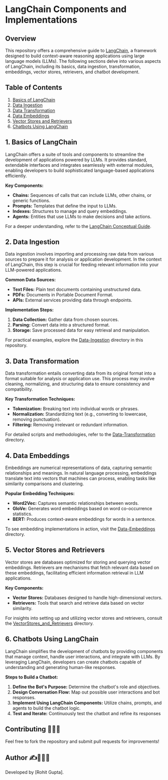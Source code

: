 # LangChain Components and Implementations

## Overview

This repository offers a comprehensive guide to [LangChain](https://github.com/langchain-ai/langchain), a framework designed to build context-aware reasoning applications using large language models (LLMs). The following sections delve into various aspects of LangChain, including its basics, data ingestion, transformation, embeddings, vector stores, retrievers, and chatbot development.

## Table of Contents

1. [Basics of LangChain](#1-basics-of-langchain)
2. [Data Ingestion](#2-data-ingestion)
3. [Data Transformation](#3-data-transformation)
4. [Data Embeddings](#4-data-embeddings)
5. [Vector Stores and Retrievers](#5-vector-stores-and-retrievers)
6. [Chatbots Using LangChain](#6-chatbots-using-langchain)

## 1. Basics of LangChain

LangChain offers a suite of tools and components to streamline the development of applications powered by LLMs. It provides standard, extendable interfaces and integrates seamlessly with external modules, enabling developers to build sophisticated language-based applications efficiently.

**Key Components:**

- **Chains:** Sequences of calls that can include LLMs, other chains, or generic functions.
- **Prompts:** Templates that define the input to LLMs.
- **Indexes:** Structures to manage and query embeddings.
- **Agents:** Entities that use LLMs to make decisions and take actions.

For a deeper understanding, refer to the [LangChain Conceptual Guide](https://python.langchain.com/docs/concepts/).

## 2. Data Ingestion

Data ingestion involves importing and processing raw data from various sources to prepare it for analysis or application development. In the context of LangChain, this step is crucial for feeding relevant information into your LLM-powered applications.

**Common Data Sources:**

- **Text Files:** Plain text documents containing unstructured data.
- **PDFs:** Documents in Portable Document Format.
- **APIs:** External services providing data through endpoints.

**Implementation Steps:**

1. **Data Collection:** Gather data from chosen sources.
2. **Parsing:** Convert data into a structured format.
3. **Storage:** Save processed data for easy retrieval and manipulation.

For practical examples, explore the [Data-Ingestion](https://github.com/Rohit-Madhesiya/LangChain_components_and_its_implementations/tree/main/Data-Ingestion) directory in this repository.

## 3. Data Transformation

Data transformation entails converting data from its original format into a format suitable for analysis or application use. This process may involve cleaning, normalizing, and structuring data to ensure consistency and compatibility.

**Key Transformation Techniques:**

- **Tokenization:** Breaking text into individual words or phrases.
- **Normalization:** Standardizing text (e.g., converting to lowercase, removing punctuation).
- **Filtering:** Removing irrelevant or redundant information.

For detailed scripts and methodologies, refer to the [Data-Transformation](https://github.com/Rohit-Madhesiya/LangChain_components_and_its_implementations/tree/main/Data-Transformation) directory.

## 4. Data Embeddings

Embeddings are numerical representations of data, capturing semantic relationships and meanings. In natural language processing, embeddings translate text into vectors that machines can process, enabling tasks like similarity comparisons and clustering.

**Popular Embedding Techniques:**

- **Word2Vec:** Captures semantic relationships between words.
- **GloVe:** Generates word embeddings based on word co-occurrence statistics.
- **BERT:** Produces context-aware embeddings for words in a sentence.

To see embedding implementations in action, visit the [Data-Embeddings](https://github.com/Rohit-Madhesiya/LangChain_components_and_its_implementations/tree/main/Data-Embeddings) directory.

## 5. Vector Stores and Retrievers

Vector stores are databases optimized for storing and querying vector embeddings. Retrievers are mechanisms that fetch relevant data based on these embeddings, facilitating efficient information retrieval in LLM applications.

**Key Components:**

- **Vector Stores:** Databases designed to handle high-dimensional vectors.
- **Retrievers:** Tools that search and retrieve data based on vector similarity.

For insights into setting up and utilizing vector stores and retrievers, consult the [VectorStores_and_Retrievers](https://github.com/Rohit-Madhesiya/LangChain_components_and_its_implementations/tree/main/1.3-VectorStores_and_Retrievers) directory.

## 6. Chatbots Using LangChain

LangChain simplifies the development of chatbots by providing components that manage context, handle user interactions, and integrate with LLMs. By leveraging LangChain, developers can create chatbots capable of understanding and generating human-like responses.

**Steps to Build a Chatbot:**

1. **Define the Bot's Purpose:** Determine the chatbot's role and objectives.
2. **Design Conversation Flow:** Map out possible user interactions and bot responses.
3. **Implement Using LangChain Components:** Utilize chains, prompts, and agents to build the chatbot logic.
4. **Test and Iterate:** Continuously test the chatbot and refine its responses

## Contributing 🤝🔧📢
Feel free to fork the repository and submit pull requests for improvements!

## Author ✍️👨‍💻🚀
Developed by [Rohit Gupta].

